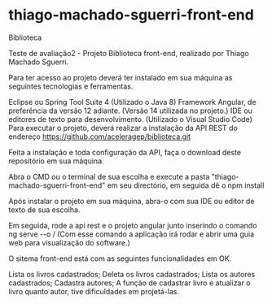 # thiago-machado-sguerri-front-end

Biblioteca

Teste de avaliação2 - Projeto Biblioteca front-end, realizado por Thiago Machado Sguerri.

Para ter acesso ao projeto deverá ter instalado em sua máquina as seguintes tecnologias e ferramentas.

Eclipse ou Spring Tool Suite 4 (Utilizado o Java 8)
Framework Angular, de preferência da versão 12 adiante. (Versão 14 utilizada no projeto.)
IDE ou editores de texto para desenvolvimento. (Utilizado o Visual Studio Code)
Para executar o projeto, deverá realizar a instalação da API REST do endereço https://github.com/aceleragep/biblioteca.git

Feita a instalação e toda configuração da API, faça o download deste repositório em sua máquina.

Abra o CMD ou o terminal de sua escolha e execute a pasta "thiago-machado-sguerri-front-end" em seu directório, em seguida dê o npm install

Após instalar o projeto em sua máquina, abra-o com sua IDE ou editor de texto de sua escolha.

Em seguida, rode a api rest e o projeto angular junto inserindo o comando ng serve --o / (Com esse comando a aplicação irá rodar e abrir uma guia web para visualização do software.)

O sitema front-end está com as seguintes funcionalidades em OK.

Lista os livros cadastrados;
Deleta os livros cadastrados;
Lista os autores cadastrados;
Cadastra autores;
A função de cadastrar livro e atualizar o livro quanto autor, tive dificuldades em projetá-las.

